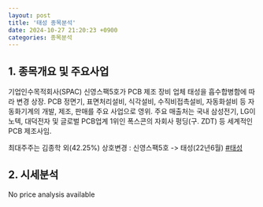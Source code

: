 ```yaml
---
layout: post
title: '태성 종목분석'
date: 2024-10-27 21:20:23 +0900
categories: 종목분석
---
```


## 1. 종목개요 및 주요사업

기업인수목적회사(SPAC) 신영스팩5호가 PCB 제조 장비 업체 태성을 흡수합병함에 따라 변경 상장. PCB 정면기, 표면처리설비, 식각설비, 수직비접촉설비, 자동화설비 등 자동화기계의 개발, 제조, 판매를 주요 사업으로 영위. 주요 매출처는 국내 삼성전기, LG이노텍, 대덕전자 및 글로벌 PCB업계 1위인 폭스콘의 자회사 펑딩(구. ZDT) 등 세계적인 PCB 제조사임. 

최대주주는 김종학 외(42.25%) 상호변경 : 신영스팩5호 -> 태성(22년6월)
[#태성](#)

## 2. 시세분석

No price analysis available
